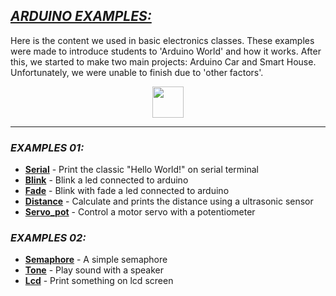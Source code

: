 ## [**_ARDUINO EXAMPLES:_**](#)

Here is the content we used in basic electronics classes. These examples were
made to introduce students to 'Arduino World' and how it works. After this, we
started to make two main projects: Arduino Car and Smart House. Unfortunately,
we were unable to finish due to 'other factors'.

<div align="center">
  <img width="50" src="https://cdn.jsdelivr.net/gh/devicons/devicon/icons/arduino/arduino-original.svg" />
</div>

---

### **_EXAMPLES 01:_**

- [**Serial**](./exs01/serial/) - Print the classic "Hello World!" on serial terminal
- [**Blink**](./exs01/blink) - Blink a led connected to arduino
- [**Fade**](./exs01/fade/) - Blink with fade a led connected to arduino
- [**Distance**](./exs01/distance/) - Calculate and prints the distance using a ultrasonic sensor
- [**Servo_pot**](./exs01/servo_pot/) - Control a motor servo with a potentiometer

### **_EXAMPLES 02:_**

- [**Semaphore**](./exs02/semaphore/) - A simple semaphore
- [**Tone**](./exs02/tone/) - Play sound with a speaker
- [**Lcd**](./exs02/lcd/) - Print something on lcd screen
